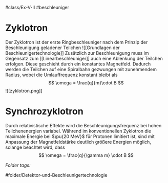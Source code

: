 #class/Ex-V-II #beschleuniger

# Zyklotron
Der  Zyklotron ist der erste Ringbeschleuniger nach dem Prinzip der Beschleunigung geladener Teilchen ![[Grundlagen der Beschleunigertechnologie]]
Zusätzlich zur Beschleunigung muss im Gegensatz zum [[Linearbeschleuniger]] auch eine Ablenkung der Teilchen erfolgen. Diese geschieht durch ein konstantes Magnetfeld. Dadurch werden die Teilchen auf eine Spiralbahn gezwungen mit zunehmendem Radius, wobei die Umlauffrequenz konstant bleibt als
$$
\omega = \frac{q}{m}\cdot B
$$
![[zyklotron.png]]

# Synchrozyklotron
Durch relativistische Effekte wird die Beschleunigungsfrequenz bei hohen Teilchenenergien variabel. Während im konventionellen Zyklotron die maximale Energie bei $\pu{20 MeV}$ für Protonen limitiert ist, sind mit Anpassung der Magnetfeldstärke deutlich größere Energien möglich, solange beachtet wird, dass
$$
\omega = \frac{q}{\gamma m} \cdot B
$$


 *Folder tags:*

#folder/Detektor-und-Beschleunigertechnologie